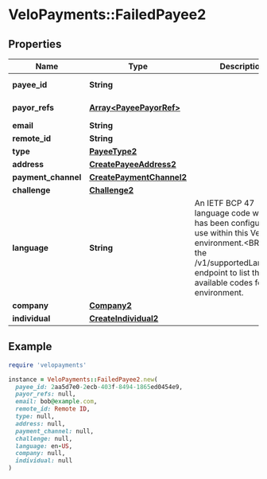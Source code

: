 # VeloPayments::FailedPayee2

## Properties

| Name | Type | Description | Notes |
| ---- | ---- | ----------- | ----- |
| **payee_id** | **String** |  | [optional][readonly] |
| **payor_refs** | [**Array&lt;PayeePayorRef&gt;**](PayeePayorRef.md) |  | [optional][readonly] |
| **email** | **String** |  | [optional] |
| **remote_id** | **String** |  | [optional] |
| **type** | [**PayeeType2**](PayeeType2.md) |  | [optional] |
| **address** | [**CreatePayeeAddress2**](CreatePayeeAddress2.md) |  | [optional] |
| **payment_channel** | [**CreatePaymentChannel2**](CreatePaymentChannel2.md) |  | [optional] |
| **challenge** | [**Challenge2**](Challenge2.md) |  | [optional] |
| **language** | **String** | An IETF BCP 47 language code which has been configured for use within this Velo environment.&lt;BR&gt; See the /v1/supportedLanguages endpoint to list the available codes for an environment.  | [optional] |
| **company** | [**Company2**](Company2.md) |  | [optional] |
| **individual** | [**CreateIndividual2**](CreateIndividual2.md) |  | [optional] |

## Example

```ruby
require 'velopayments'

instance = VeloPayments::FailedPayee2.new(
  payee_id: 2aa5d7e0-2ecb-403f-8494-1865ed0454e9,
  payor_refs: null,
  email: bob@example.com,
  remote_id: Remote ID,
  type: null,
  address: null,
  payment_channel: null,
  challenge: null,
  language: en-US,
  company: null,
  individual: null
)
```

